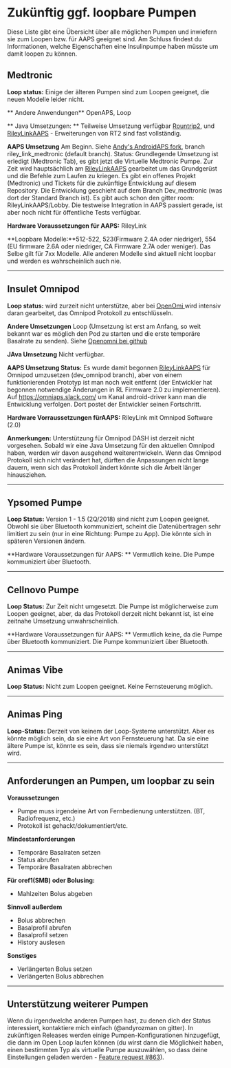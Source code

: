 # Zukünftig ggf. loopbare Pumpen

Diese Liste gibt eine Übersicht über alle möglichen Pumpen und inwiefern sie zum Loopen bzw. für AAPS geeignet sind. Am Schluss findest du Informationen, welche Eigenschaften eine Insulinpumpe haben müsste um damit loopen zu können.

## Medtronic

**Loop status:** Einige der älteren Pumpen sind zum Loopen geeignet, die neuen Modelle leider nicht.

** Andere Anwendungen** OpenAPS, Loop

** Java Umsetzungen: ** Teilweise Umsetzung verfügbar [Rountrip2](https://github.com/TC2013/Roundtrip2), und [RileyLinkAAPS](https://github.com/andyrozman/RileyLinkAAPS) - Erweiterungen von RT2 sind fast vollständig.

**AAPS Umsetzung** Am Beginn. Siehe [Andy's AndroidAPS fork](https://github.com/andyrozman/AndroidAPS), branch riley_link_medtronic (default branch). Status: Grundlegende Umsetzung ist erledigt (Medtronic Tab), es gibt jetzt die Virtuelle Medtronic Pumpe. Zur Zeit wird hauptsächlich am [RileyLinkAAPS](https://github.com/andyrozman/RileyLinkAAPS) gearbeitet um das Grundgerüst und die Befehle zum Laufen zu kriegen. Es gibt ein offenes Projekt (Medtronic) und Tickets für die zukünftige Entwicklung auf diesem Repository. Die Entwicklung geschieht auf dem Branch Dev_medtronic (was dort der Standard Branch ist). Es gibt auch schon den gitter room: RileyLinkAAPS/Lobby. Die testweise Integration in AAPS passiert gerade, ist aber noch nicht für öffentliche Tests verfügbar.

**Hardware Voraussetzungen für AAPS:** RileyLink

**Loopbare Modelle:**512-522, 523(Firmware 2.4A oder niedriger), 554 (EU firmware 2.6A oder niedriger, CA Firmware 2.7A oder weniger). Das Selbe gilt für 7xx Modelle. Alle anderen Modelle sind aktuell nicht loopbar und werden es wahrscheinlich auch nie.

* * *

## Insulet Omnipod

**Loop status:** wird zurzeit nicht unterstütze, aber bei [OpenOmi ](http://www.openomni.org/) wird intensiv daran gearbeitet, das Omnipod Protokoll zu entschlüsseln.

**Andere Umsetzungen** Loop (Umsetzung ist erst am Anfang, so weit bekannt war es möglich den Pod zu starten und die erste temporäre Basalrate zu senden). Siehe [Openomni bei github](https://github.com/openaps/openomni)

**JAva Umsetzung** Nicht verfügbar.

**AAPS Umsetzung Status:** Es wurde damit begonnen [RileyLinkAAPS](https://github.com/andyrozman/RileyLinkAAPS) für Omnipod umzusetzen (dev_omnipod branch), aber von einem funktionierenden Prototyp ist man noch weit entfernt (der Entwickler hat begonnen notwendige Änderungen in RL Firmware 2.0 zu implementieren). Auf https://omniaps.slack.com/ um Kanal android-driver kann man die Entwicklung verfolgen. Dort postet der Entwickler seinen Fortschritt.

**Hardware Vorraussetzungen fürAAPS:** RileyLink mit Omnipod Software (2.0)

**Anmerkungen:** Unterstützung für Omnipod DASH ist derzeit nicht vorgesehen. Sobald wir eine Java Umsetzung für den aktuellen Omnipod haben, werden wir davon ausgehend weiterentwickeln. Wenn das Omnipod Protokoll sich nicht verändert hat, dürften die Anpassungen nicht lange dauern, wenn sich das Protokoll ändert könnte sich die Arbeit länger hinausziehen.

* * *

## Ypsomed Pumpe

**Loop Status:** Version 1 - 1.5 (2Q/2018) sind nicht zum Loopen geeignet. Obwohl sie über Bluetooth kommuniziert, scheint die Datenübertragen sehr limitiert zu sein (nur in eine Richtung: Pumpe zu App). Die könnte sich in späteren Versionen ändern.

**Hardware Voraussetzungen für AAPS: ** Vermutlich keine. Die Pumpe kommuniziert über Bluetooth.

* * *

## Cellnovo Pumpe

**Loop Status:** Zur Zeit nicht umgesetzt. Die Pumpe ist möglicherweise zum Loopen geeignet, aber, da das Protokoll derzeit nicht bekannt ist, ist eine zeitnahe Umsetzung unwahrscheinlich.

**Hardware Voraussetzungen für AAPS: ** Vermutlich keine, da die Pumpe über Bluetooth kommuniziert. Die Pumpe kommuniziert über Bluetooth.

* * *

## Animas Vibe

**Loop Status:** Nicht zum Loopen geeignet. Keine Fernsteuerung möglich.

* * *

## Animas Ping

**Loop-Status:** Derzeit von keinem der Loop-Systeme unterstützt. Aber es könnte möglich sein, da sie eine Art von Fernsteuerung hat. Da sie eine ältere Pumpe ist, könnte es sein, dass sie niemals irgendwo unterstützt wird.

* * *

## Anforderungen an Pumpen, um loopbar zu sein

**Voraussetzungen**

- Pumpe muss irgendeine Art von Fernbedienung unterstützen. (BT, Radiofrequenz, etc.)
- Protokoll ist gehackt/dokumentiert/etc.

**Mindestanforderungen**

- Temporäre Basalraten setzen
- Status abrufen
- Temporäre Basalraten abbrechen

**Für oref1(SMB) oder Bolusing:**

- Mahlzeiten Bolus abgeben

**Sinnvoll außerdem**

- Bolus abbrechen
- Basalprofil abrufen
- Basalprofil setzen
- History auslesen 

**Sonstiges**

- Verlängerten Bolus setzen
- Verlängerten Bolus abbrechen

* * *

## Unterstützung weiterer Pumpen

Wenn du irgendwelche anderen Pumpen hast, zu denen dich der Status interessiert, kontaktiere mich einfach (@andyrozman on gitter). In zukünftigen Releases werden einige Pumpen-Konfigurationen hinzugefügt, die dann im Open Loop laufen können (du wirst dann die Möglichkeit haben, einen bestimmten Typ als virtuelle Pumpe auszuwählen, so dass deine Einstellungen geladen werden - [Feature request #863](https://github.com/MilosKozak/AndroidAPS/issues/863)).
